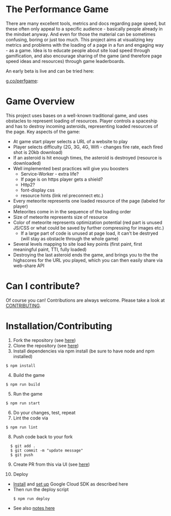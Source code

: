 # The Performance Game
There are many excellent tools, metrics and docs regarding page speed, but these often only appeal to a specific audience - basically people already in the mindset anyway. And even for those the material can be sometimes confusing, boring or just too much. This project aims at visualizing key metrics and problems with the loading of a page in a fun and engaging way - as a game. Idea is to educate people about site load speed through gamification, and also encourage sharing of the game (and therefore page speed ideas and resources) through game leaderboards.

An early beta is live and can be tried here: 

[g.co/perfgame](https://g.co/perfgame):



# Game Overview
 This project uses bases on a well-known traditional game, and uses obstacles to represent loading of resources. Player controls a spaceship and has to destroy incoming asteroids, representing loaded resources of the page. Key aspects of the game:
* At game start player selects a URL of a website to play
* Player selects difficulty (2G, 3G, 4G, Wifi - changes fire rate, each fired shot is 20kb download)
* If an asteroid is hit enough times, the asteroid is destroyed (resource is downloaded)
* Well implemented best practices will give you boosters
    * Service-Worker - extra life?
    * If page is on https player gets a shield?
    * Http2?
    * font-display css
    * resource hints (link rel preconnect etc.)
* Every meteorite represents one loaded resource of the page (labeled for player)
* Meteorites come in in the sequence of the loading order
* Size of meteorite represents size of resource
* Color of meteorite represents optimization potential (red part is unused JS/CSS or what could be saved by further compressing for images etc.)
    * If a large part of code is unused at page load, it can't be destryed (will stay as obstacle through the whole game)
* Several levels mapping to site load key points (first paint, first meaningful paint, TTI, fully loaded)
* Destroying the last asteroid ends the game, and brings you to the the highscores for the URL you played, which you can then easily share via web-share API

# Can I contribute?

Of course you can! Contributions are always welcome. Please take a look at [CONTRIBUTING](./CONTRIBUTING.md).


# Installation/Contributing
1. Fork the repository (see [here](https://help.github.com/articles/fork-a-repo/#fork-an-example-repository))
2. Clone the repository (see [here](https://help.github.com/articles/cloning-a-repository/))
3. Install dependencies via npm install (be sure to have node and npm installed)

  ```none
  $ npm install 
  ```
4. Build the game
  ```none
  $ npm run build
  ```
5. Run the game 
  ```none
  $ npm run start
  ```
6. Do your changes, test, repeat
7. Lint the code via
  ```none
  $ npm run lint
  ```
8. Push code back to your fork
```none
  $ git add .
  $ git commit -m "update message"
  $ git push
  ```
9. Create PR from this via UI (see [here](https://help.github.com/articles/creating-a-pull-request-from-a-fork/))

10. Deploy
* [Install](https://cloud.google.com/sdk/install) and [set up](https://cloud.google.com/sdk/docs/initializing) Google Cloud SDK as described here
* Then run the deploy script
  ```none
  $ npm run deploy
  ```
* See also [notes here](https://cloud.google.com/appengine/docs/standard/nodejs/using-headless-chrome-with-puppeteer)


